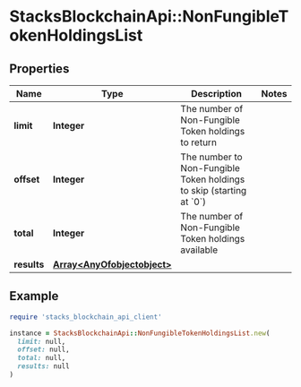# StacksBlockchainApi::NonFungibleTokenHoldingsList

## Properties

| Name | Type | Description | Notes |
| ---- | ---- | ----------- | ----- |
| **limit** | **Integer** | The number of Non-Fungible Token holdings to return |  |
| **offset** | **Integer** | The number to Non-Fungible Token holdings to skip (starting at &#x60;0&#x60;) |  |
| **total** | **Integer** | The number of Non-Fungible Token holdings available |  |
| **results** | [**Array&lt;AnyOfobjectobject&gt;**](AnyOfobjectobject.md) |  |  |

## Example

```ruby
require 'stacks_blockchain_api_client'

instance = StacksBlockchainApi::NonFungibleTokenHoldingsList.new(
  limit: null,
  offset: null,
  total: null,
  results: null
)
```

